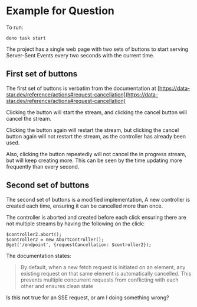 # Example for Question

To run:

```
deno task start
```

The project has a single web page with two sets of buttons to start serving
Server-Sent Events every two seconds with the current time.

## First set of buttons

The first set of buttons is verbatim from the documentation at
[https://data-star.dev/reference/actions#request-cancellation](https://data-star.dev/reference/actions#request-cancellation)

Clicking the button will start the stream, and clicking the cancel button will
cancel the stream.

Clicking the button again will restart the stream, but clicking the cancel
button again will not restart the stream, as the controller has already been
used.

Also, clicking the button repeatedly will not cancel the in progress stream, but
will keep creating more. This can be seen by the time updating more frequently
than every second.

## Second set of buttons

The second set of buttons is a modified implementation, A new controller is
created each time, ensuring it can be cancelled more than once.

The controller is aborted and created before each click ensuring there are not
multiple streams by having the following on the click:

```
$controller2.abort(); 
$controller2 = new AbortController();
@get('/endpoint', {requestCancellation: $controller2});
```

The documentation states:

> By default, when a new fetch request is initiated on an element, any existing
> request on that same element is automatically cancelled. This prevents
> multiple concurrent requests from conflicting with each other and ensures
> clean state

Is this not true for an SSE request, or am I doing something wrong?
